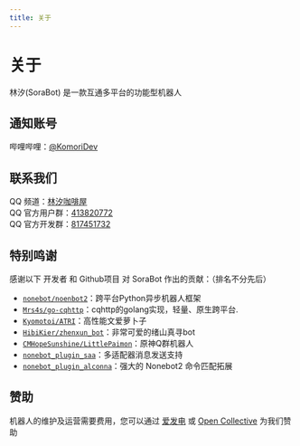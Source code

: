 ```yaml
---
title: 关于
---
```



# 关于

林汐(SoraBot) 是一款互通多平台的功能型机器人


## 通知账号

哔哩哔哩：[@KomoriDev](https://b23.tv/QsiWeqD)


## 联系我们

QQ 频道：[林汐咖啡屋](https://pd.qq.com/s/5b26z878f)  
QQ 官方用户群：[413820772](https://qm.qq.com/cgi-bin/qm/qr?k=IzcgSO2oNhbkrbCMFtQigRsE4a7Z6fSS&jump_from=webapi)  
QQ 官方开发群：[817451732](http://qm.qq.com/cgi-bin/qm/qr?_wv=1027&k=C8oVO2FwpKWmjDzT7j3eusI2r4xLJuOU&authKey=E%2F96FqrCRGhBcTixK8qHQYzrdZv3FsBwqVP3lA71VhbpaDo8zsMSK80tJ8MJfYh4&noverify=0&group_code=817451732)

## 特别鸣谢

感谢以下 开发者 和 Github项目 对 SoraBot 作出的贡献：（排名不分先后）
* [`nonebot/noenbot2`](https://github.com/netsora/SoraBot)：跨平台Python异步机器人框架  
* [`Mrs4s/go-cqhttp`](https://github.com/Mrs4s/go-cqhttp)：cqhttp的golang实现，轻量、原生跨平台.  
* [`Kyomotoi/ATRI`](https://github.com/Kyomotoi/ATRI)：高性能文爱萝卜子
* [`HibiKier/zhenxun_bot`](https://github.com/HibiKier/zhenxun_bot)：非常可爱的绪山真寻bot
* [`CMHopeSunshine/LittlePaimon`](https://github.com/CMHopeSunshine/LittlePaimon)：原神Q群机器人
* [`nonebot_plugin_saa`](https://github.com/felinae98/nonebot-plugin-send-anything-anywhere)：多适配器消息发送支持
* [`nonebot_plugin_alconna`](https://github.com/nonebot/plugin-alconna)：强大的 Nonebot2 命令匹配拓展


## 赞助

机器人的维护及运营需要费用，您可以通过 [爱发电](https://afdian.net/@netsora) 或 [Open Collective](https://opencollective.com/netsora) 为我们赞助

